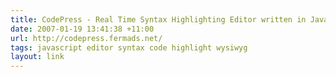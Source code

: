 ```yaml
---
title: CodePress - Real Time Syntax Highlighting Editor written in JavaScript
date: 2007-01-19 13:41:38 +11:00
url: http://codepress.fermads.net/
tags: javascript editor syntax code highlight wysiwyg
layout: link
---
```

